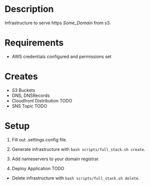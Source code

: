 # Description
Infrastructure to serve https _Some_Domain_ from s3.

# Requirements
- AWS credentials configured and permissions set

# Creates
- S3 Buckets
- DNS, DNSRecords
- Cloudfront Distribution TODO
- SNS Topic TODO

# Setup
1. Fill out .settings.config file.

2. Generate infrastructure with 
`bash scripts/full_stack.sh create`.
   
3. Add nameservers to your domain registrar. 

5. Deploy Application TODO

- Delete infrastructure with 
`bash scripts/full_stack.sh delete`.

